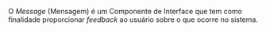 O *Message* (Mensagem) é um Componente de Interface que tem como finalidade proporcionar *feedback* ao usuário sobre o que ocorre no sistema.
